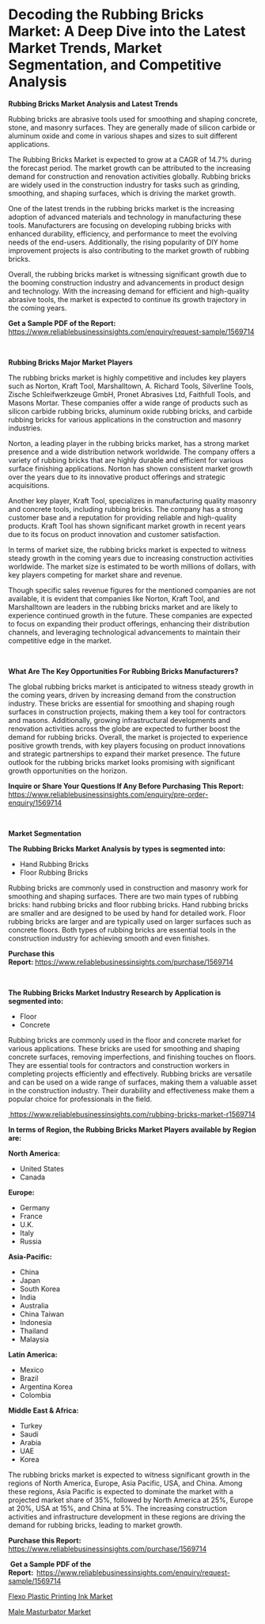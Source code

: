<p><h1>Decoding the Rubbing Bricks Market: A Deep Dive into the Latest Market Trends, Market Segmentation, and Competitive Analysis</h1></p><p><strong>Rubbing Bricks Market Analysis and Latest Trends</strong></p>
<p><p>Rubbing bricks are abrasive tools used for smoothing and shaping concrete, stone, and masonry surfaces. They are generally made of silicon carbide or aluminum oxide and come in various shapes and sizes to suit different applications.</p><p>The Rubbing Bricks Market is expected to grow at a CAGR of 14.7% during the forecast period. The market growth can be attributed to the increasing demand for construction and renovation activities globally. Rubbing bricks are widely used in the construction industry for tasks such as grinding, smoothing, and shaping surfaces, which is driving the market growth.</p><p>One of the latest trends in the rubbing bricks market is the increasing adoption of advanced materials and technology in manufacturing these tools. Manufacturers are focusing on developing rubbing bricks with enhanced durability, efficiency, and performance to meet the evolving needs of the end-users. Additionally, the rising popularity of DIY home improvement projects is also contributing to the market growth of rubbing bricks.</p><p>Overall, the rubbing bricks market is witnessing significant growth due to the booming construction industry and advancements in product design and technology. With the increasing demand for efficient and high-quality abrasive tools, the market is expected to continue its growth trajectory in the coming years.</p></p>
<p><strong>Get a Sample PDF of the Report:&nbsp;</strong> <a href="https://www.reliablebusinessinsights.com/enquiry/request-sample/1569714">https://www.reliablebusinessinsights.com/enquiry/request-sample/1569714</a></p>
<p>&nbsp;</p>
<p><strong>Rubbing Bricks Major Market Players</strong></p>
<p><p>The rubbing bricks market is highly competitive and includes key players such as Norton, Kraft Tool, Marshalltown, A. Richard Tools, Silverline Tools, Zische Schleifwerkzeuge GmbH, Pronet Abrasives Ltd, Faithfull Tools, and Masons Mortar. These companies offer a wide range of products such as silicon carbide rubbing bricks, aluminum oxide rubbing bricks, and carbide rubbing bricks for various applications in the construction and masonry industries.</p><p>Norton, a leading player in the rubbing bricks market, has a strong market presence and a wide distribution network worldwide. The company offers a variety of rubbing bricks that are highly durable and efficient for various surface finishing applications. Norton has shown consistent market growth over the years due to its innovative product offerings and strategic acquisitions.</p><p>Another key player, Kraft Tool, specializes in manufacturing quality masonry and concrete tools, including rubbing bricks. The company has a strong customer base and a reputation for providing reliable and high-quality products. Kraft Tool has shown significant market growth in recent years due to its focus on product innovation and customer satisfaction.</p><p>In terms of market size, the rubbing bricks market is expected to witness steady growth in the coming years due to increasing construction activities worldwide. The market size is estimated to be worth millions of dollars, with key players competing for market share and revenue.</p><p>Though specific sales revenue figures for the mentioned companies are not available, it is evident that companies like Norton, Kraft Tool, and Marshalltown are leaders in the rubbing bricks market and are likely to experience continued growth in the future. These companies are expected to focus on expanding their product offerings, enhancing their distribution channels, and leveraging technological advancements to maintain their competitive edge in the market.</p></p>
<p>&nbsp;</p>
<p><strong>What Are The Key Opportunities For Rubbing Bricks Manufacturers?</strong></p>
<p><p>The global rubbing bricks market is anticipated to witness steady growth in the coming years, driven by increasing demand from the construction industry. These bricks are essential for smoothing and shaping rough surfaces in construction projects, making them a key tool for contractors and masons. Additionally, growing infrastructural developments and renovation activities across the globe are expected to further boost the demand for rubbing bricks. Overall, the market is projected to experience positive growth trends, with key players focusing on product innovations and strategic partnerships to expand their market presence. The future outlook for the rubbing bricks market looks promising with significant growth opportunities on the horizon.</p></p>
<p><strong>Inquire or Share Your Questions If Any Before Purchasing This Report:</strong> <a href="https://www.reliablebusinessinsights.com/enquiry/pre-order-enquiry/1569714">https://www.reliablebusinessinsights.com/enquiry/pre-order-enquiry/1569714</a></p>
<p>&nbsp;</p>
<p><strong>Market Segmentation</strong></p>
<p><strong>The Rubbing Bricks Market Analysis by types is segmented into:</strong></p>
<p><ul><li>Hand Rubbing Bricks</li><li>Floor Rubbing Bricks</li></ul></p>
<p><p>Rubbing bricks are commonly used in construction and masonry work for smoothing and shaping surfaces. There are two main types of rubbing bricks: hand rubbing bricks and floor rubbing bricks. Hand rubbing bricks are smaller and are designed to be used by hand for detailed work. Floor rubbing bricks are larger and are typically used on larger surfaces such as concrete floors. Both types of rubbing bricks are essential tools in the construction industry for achieving smooth and even finishes.</p></p>
<p><strong>Purchase this Report:&nbsp;</strong><a href="https://www.reliablebusinessinsights.com/purchase/1569714">https://www.reliablebusinessinsights.com/purchase/1569714</a></p>
<p>&nbsp;</p>
<p><strong>The Rubbing Bricks Market Industry Research by Application is segmented into:</strong></p>
<p><ul><li>Floor</li><li>Concrete</li></ul></p>
<p><p>Rubbing bricks are commonly used in the floor and concrete market for various applications. These bricks are used for smoothing and shaping concrete surfaces, removing imperfections, and finishing touches on floors. They are essential tools for contractors and construction workers in completing projects efficiently and effectively. Rubbing bricks are versatile and can be used on a wide range of surfaces, making them a valuable asset in the construction industry. Their durability and effectiveness make them a popular choice for professionals in the field.</p></p>
<p><a href="https://www.reliablebusinessinsights.com/rubbing-bricks-market-r1569714">&nbsp;https://www.reliablebusinessinsights.com/rubbing-bricks-market-r1569714</a></p>
<p><strong>In terms of Region, the Rubbing Bricks Market Players available by Region are:</strong></p>
<p>
    <p> <strong> North America: </strong>
        <ul>
            <li>United States</li>
            <li>Canada</li>
        </ul>
        </p> 
    <p> <strong> Europe: </strong>
        <ul>
            <li>Germany</li>
            <li>France</li>
            <li>U.K.</li>
            <li>Italy</li>
            <li>Russia</li>
        </ul>
        </p> 
    <p> <strong> Asia-Pacific: </strong>
        <ul>
            <li>China</li>
            <li>Japan</li>
            <li>South Korea</li>
            <li>India</li>
            <li>Australia</li>
            <li>China Taiwan</li>
            <li>Indonesia</li>
            <li>Thailand</li>
            <li>Malaysia</li>
        </ul>
        </p> 
    <p> <strong> Latin America: </strong>
        <ul>
            <li>Mexico</li>
            <li>Brazil</li>
            <li>Argentina Korea</li>
            <li>Colombia</li>
        </ul>
        </p> 
    <p> <strong> Middle East & Africa: </strong>
        <ul>
            <li>Turkey</li>
            <li>Saudi</li>
            <li>Arabia</li>
            <li>UAE</li>
            <li>Korea</li>
        </ul>
    </p>
    </p>
<p><p>The rubbing bricks market is expected to witness significant growth in the regions of North America, Europe, Asia Pacific, USA, and China. Among these regions, Asia Pacific is expected to dominate the market with a projected market share of 35%, followed by North America at 25%, Europe at 20%, USA at 15%, and China at 5%. The increasing construction activities and infrastructure development in these regions are driving the demand for rubbing bricks, leading to market growth.</p></p>
<p><strong>Purchase this Report: </strong><a href="https://www.reliablebusinessinsights.com/purchase/1569714">https://www.reliablebusinessinsights.com/purchase/1569714</a></p>
<p>&nbsp;<strong>Get a Sample PDF of the Report:&nbsp;&nbsp;</strong><a href="https://www.reliablebusinessinsights.com/enquiry/request-sample/1569714">https://www.reliablebusinessinsights.com/enquiry/request-sample/1569714</a></p>
<p><strong></strong></p>
<p><p><a href="https://medium.com/@bosdendes/flexo-plastic-printing-ink-market-market-segmentation-geographical-regions-and-market-forcast-7aabca139469">Flexo Plastic Printing Ink Market</a></p><p><a href="https://medium.com/@joshavis90/male-masturbator-market-trends-a-detailed-study-of-its-market-segmentation-and-analyzing-the-10e2a39e83b5">Male Masturbator Market</a></p></p>
